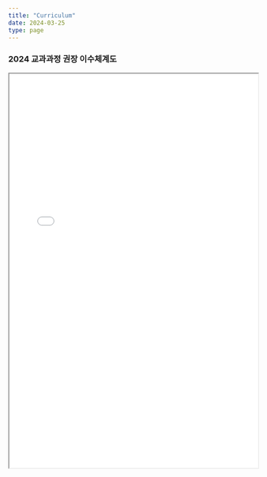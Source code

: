 ```yaml
---
title: "Curriculum"
date: 2024-03-25
type: page
---
```


### 2024 교과과정 권장 이수체계도

<iframe src="/pdf/2024_교과과정_권장_이수체계도_컴퓨터인공지능학부.pdf" width="100%" height="800px">
</iframe>

